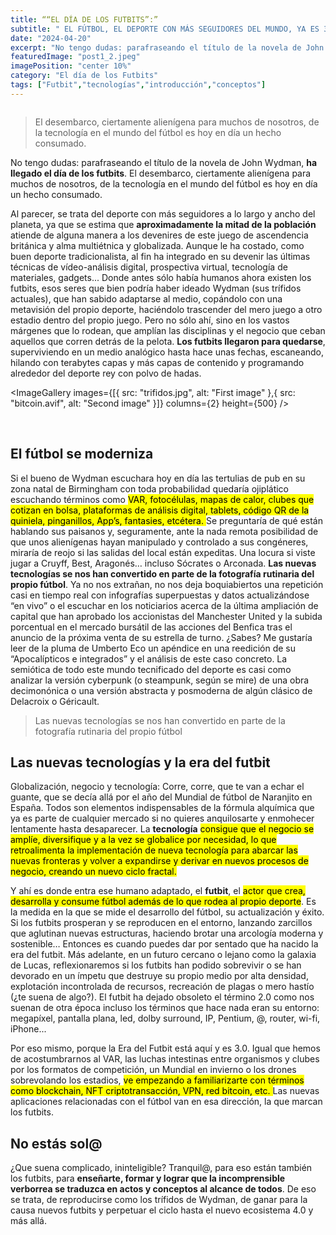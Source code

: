 ```yaml
---
title: ““EL DÍA DE LOS FUTBITS”:”
subtitle: " EL FÚTBOL, EL DEPORTE CON MÁS SEGUIDORES DEL MUNDO, YA ES 3.0"
date: "2024-04-20"
excerpt: "No tengo dudas: parafraseando el título de la novela de John Wydman, ha llegado el día de los futbits. El desembarco, ciertamente alienígena para muchos de nosotros, de la tecnología en el mundo del fútbol es hoy en día un hecho consumado."
featuredImage: "post1_2.jpeg"
imagePosition: "center 10%"
category: "El día de los Futbits"
tags: ["Futbit","tecnologías","introducción","conceptos"]
---
```


 <img
  className="w-full rounded-lg"
  src="/images/phone-invest.avif"
  alt=""
  />

 > El desembarco, ciertamente alienígena para muchos de nosotros, de la tecnología en el mundo del fútbol es hoy en día un hecho consumado.

 No tengo dudas: parafraseando el título de la novela de John Wydman, <strong> ha llegado el día de los futbits</strong>. El desembarco, ciertamente alienígena para muchos de nosotros, de la tecnología en el mundo del fútbol es hoy en día un hecho consumado. 
 
 Al parecer, se trata del deporte con más seguidores a lo largo y ancho del planeta, ya que se estima que <strong>aproximadamente la mitad de la población</strong> atiende de alguna manera a los devenires de este juego de ascendencia británica y alma multiétnica y globalizada. Aunque le ha costado, como buen deporte tradicionalista, al fin ha integrado en su devenir las últimas técnicas de vídeo-análisis digital, prospectiva virtual, tecnología de materiales, gadgets... Donde antes sólo había humanos ahora existen los futbits, esos seres que bien podría haber ideado Wydman (sus trífidos actuales), que han sabido adaptarse al medio, copándolo con una metavisión del propio deporte, haciéndolo trascender del mero juego a otro estadio dentro del propio juego. Pero no sólo ahí, sino en los vastos márgenes que lo rodean, que amplían las disciplinas y el negocio que ceban aquellos que corren detrás de la pelota. <strong>Los futbits llegaron para quedarse</strong>, superviviendo en un medio analógico hasta hace unas fechas, escaneando, hilando con terabytes capas y más capas de contenido y programando alrededor del deporte rey con polvo de hadas.

<ImageGallery 
  images={[{ src: "trifidos.jpg", alt: "First image" },{ src: "bitcoin.avif", alt: "Second image" }]}
  columns={2}
   height={500}
/>

<br />

## El fútbol se moderniza

  Si el bueno de Wydman escuchara hoy en día las tertulias de pub en su zona natal de Birmingham con toda probabilidad quedaría ojiplático escuchando términos como <mark> VAR, fotocélulas, mapas de calor, clubes que cotizan en bolsa, plataformas de análisis digital, tablets, código QR de la quiniela, pinganillos, App’s, fantasies, etcétera. </mark> Se preguntaría de qué están hablando sus paisanos y, seguramente, ante la nada remota posibilidad de que unos alienígenas hayan manipulado y controlado a sus congéneres, miraría de reojo si las salidas del local están expeditas. Una locura si viste jugar a Cruyff, Best, Aragonés… incluso Sócrates o Arconada. <strong> Las nuevas tecnologías se nos han convertido en parte de la fotografía rutinaria del propio fútbol</strong>. Ya no nos extrañan, no nos deja boquiabiertos una repetición casi en tiempo real con infografías superpuestas y datos actualizándose “en vivo” o el escuchar en los noticiarios acerca de la última ampliación de capital que han aprobado los accionistas del Manchester United y la subida porcentual en el mercado bursátil de las acciones del Benfica tras el anuncio de la próxima venta de su estrella de turno. ¿Sabes? Me gustaría leer de la pluma de Umberto Eco un apéndice en una reedición de su “Apocalípticos e integrados” y el análisis de este caso concreto. La semiótica de todo este mundo tecnificado del deporte es casi como analizar la versión cyberpunk (o steampunk, según se mire) de una obra decimonónica o una versión abstracta y posmoderna de algún clásico de Delacroix o Géricault.

> Las nuevas tecnologías se nos han convertido en parte de la fotografía rutinaria del propio fútbol 

## Las nuevas tecnologías y la era del futbit
 Globalización, negocio y tecnología: Corre, corre, que te van a echar el guante, que se decía allá por el año del Mundial de fútbol de Naranjito en España. Todos son elementos indispensables de la fórmula alquímica que ya es parte de cualquier mercado si no quieres anquilosarte y enmohecer lentamente hasta desaparecer. La <strong>tecnología</strong> <mark> consigue que el negocio se amplíe, diversifique y a la vez se globalice por necesidad, lo que retroalimenta la implementación de nueva tecnología para abarcar las nuevas fronteras y volver a expandirse y derivar en nuevos procesos de negocio, creando un nuevo ciclo fractal. </mark>
 
 Y ahí es donde entra ese humano adaptado, el <strong>futbit</strong>, el <mark> actor que crea, desarrolla y consume fútbol además de lo que rodea al propio deporte</mark>. Es la medida en la que se mide el desarrollo del fútbol, su actualización y éxito. Si los futbits prosperan y se reproducen en el entorno, lanzando zarcillos que aglutinan nuevas estructuras, haciendo brotar una arcología moderna y sostenible… Entonces es cuando puedes dar por sentado que ha nacido la era del futbit. Más adelante, en un futuro cercano o lejano como la galaxia de Lucas, reflexionaremos si los futbits han podido sobrevivir o se han devorado en un ímpetu que destruye su propio medio por alta densidad, explotación incontrolada de recursos, recreación de plagas o mero hastío (¿te suena de algo?). El futbit ha dejado obsoleto el término 2.0 como nos suenan de otra época incluso los términos que hace nada eran su entorno: megapíxel, pantalla plana, led, dolby surround, IP, Pentium, @, router, wi-fi, iPhone...

Por eso mismo, porque la Era del Futbit está aquí y es 3.0. Igual que hemos de acostumbrarnos al VAR, las luchas intestinas entre
organismos y clubes por los formatos de competición, un Mundial en
invierno o los drones sobrevolando los estadios, <mark> ve empezando a familiarizarte con términos como blockchain, NFT criptotransacción, VPN, red bitcoin, etc. </mark>Las nuevas aplicaciones relacionadas con el fútbol van en esa dirección, la que marcan los futbits.

## No estás sol@
¿Que suena complicado, ininteligible? Tranquil@, para eso están
también los futbits, para <strong>enseñarte, formar y lograr que la incomprensible verborrea se traduzca en actos y conceptos al alcance de todos</strong>. De eso se trata, de reproducirse como los trífidos de Wydman, de ganar para la causa nuevos futbits y perpetuar el ciclo hasta el nuevo ecosistema 4.0 y más allá.